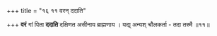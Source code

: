 +++
title = "१६ ११ वरन् ददाति"

+++
**वरं** गां पिता **ददाति** दक्षिणत असीनाय ब्राह्मणाय ।
यद्य् अन्यश् चौलकर्ता - तदा तस्मै ॥११॥